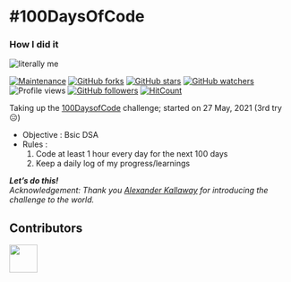 # #100DaysOfCode
### How I did it  
![literally me](https://media.giphy.com/media/G3H3U0fsmRfUY/giphy.gif?cid=ecf05e47viupe0d9k4pnagacz1g6opytul4dv0nmn41aworj&rid=giphy.gif&ct=g)

[![Maintenance](https://img.shields.io/badge/Maintained%3F-yes-green.svg)](https://GitHub.com/Tawishi/100DaysOfCode)
[![GitHub forks](https://img.shields.io/github/forks/Tawishi/100DaysOfCode.svg?style=social&label=Fork&maxAge=2592000)](https://GitHub.com/Tawishi/100DaysOfCode)
[![GitHub stars](https://img.shields.io/github/stars/Tawishi/100DaysOfCode.svg?style=social&label=Star&maxAge=2592000)](https://GitHub.com/Tawishi/100DaysOfCode/stargazers/)
[![GitHub watchers](https://img.shields.io/github/watchers/Tawishi/100DaysOfCode.svg?style=social&label=Watch&maxAge=2592000)](https://GitHub.com/Tawishi/100DaysOfCode/watchers/)
![Profile views](https://gpvc.arturio.dev/Tawishi)
[![GitHub followers](https://img.shields.io/github/followers/Tawishi.svg?style=social&label=Follow&maxAge=2592000)](https://GitHub.com/Tawishi?tab=followers)
[![HitCount](http://hits.dwyl.io/Tawishi/badges.svg)](http://hits.dwyl.io/Tawishi/badges)



Taking up the [100DaysofCode][1] challenge; started on 27 May, 2021
(3rd try :expressionless:)

* Objective :  Bsic DSA<!--  and [CSES Problem Set][2] -->
* Rules : 
  1. Code at least 1 hour every day for the next 100 days
  1. Keep a daily log of my progress/learnings

***Let’s do this!*** <br>
_Acknowledgement: Thank you [Alexander Kallaway][5] for introducing the challenge to the world._

[1]:https://twitter.com/_100DaysOfCode
[2]:https://cses.fi/problemset/
[3]:https://twitter.com/Tawishi1
[4]:https://www.linkedin.com/posts/tawishisharma_100daysofcode-github-learning-activity-6731959496618381312-kb-z
[5]:https://github.com/kallaway

## Contributors
<a href="../../graphs/contributors"><img src="https://avatars1.githubusercontent.com/u/55306738?s=400&u=29c61396ce04502193bb4a8153d8d13774d1582a&v=4" width="50" height="50"></a>
